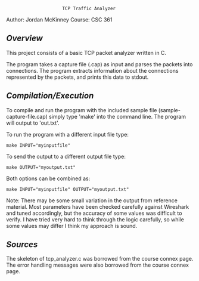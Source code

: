 
                         TCP Traffic Analyzer


  Author: Jordan McKinney
  Course: CSC 361


  *Overview*
  ----------

  This project consists of a basic TCP packet analyzer written
  in C. 

  The program takes a capture file (.cap) as input and parses
  the packets into connections. The program extracts information
  about the connections represented by the packets, and prints
  this data to stdout.


  *Compilation/Execution*
  ---------------------

  To compile and run the program with the included sample file
  (sample-capture-file.cap) simply type 'make' into the command
  line. The program will output to 'out.txt'. 

  To run the program with a different input file type:

    make INPUT="myinputfile"

  To send the output to a different output file type:

    make OUTPUT="myoutput.txt"

  Both options can be combined as:

    make INPUT="myinputfile" OUTPUT="myoutput.txt"


  Note: There may be some small variation in the output from 
  reference material. Most parameters have been checked carefully
  against Wireshark and tuned accordingly, but the accuracy of 
  some values was difficult to verify. I have tried very hard to 
  think through the logic carefully, so while some values may
  differ I think my approach is sound.


  *Sources*
  ---------

  The skeleton of tcp_analyzer.c was borrowed from the course
  connex page. The error handling messages were also borrowed
  from the course connex page.